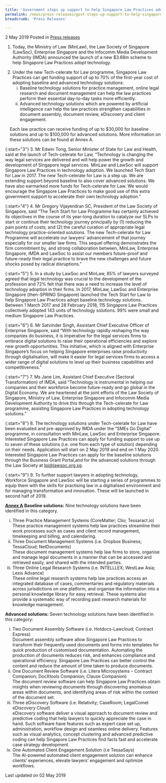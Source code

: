 ```yaml
---
title: 'Government steps up support to help Singapore Law Practices adopt technology'
permalink: /news/press-releases/govt-steps-up-support-to-help-singapore-law-practices-adopt-tech
breadcrumb: 'Press Releases'

---
```



2 May 2019 Posted in [Press releases](/news/press-releases)

1. Today, the Ministry of Law (MinLaw), the Law Society of Singapore (LawSoc), Enterprise Singapore and the Infocomm Media Development Authority (IMDA) announced the launch of a new $3.68m scheme to help Singapore Law Practices adopt technology.

<ol start="2">
<li>  Under the new Tech-celerate for Law programme, Singapore Law Practices can get funding support of up to 70% of the first-year cost of adopting baseline and advanced technology solutions:

<ol style="list-style-type: lower-roman">
<li>Baseline technology solutions for practice management, online legal research and document management can help the law practices perform their essential day-to-day tasks more efficiently. </li>
<li>Advanced technology solutions which are powered by artificial intelligence can help the law practices strengthen capabilities in document assembly, document review, eDiscovery and client engagement. </li>
</ol>

</li>
</ol>

<p style="margin-left:15px;">Each law practice can receive funding of up to $30,000 for baseline solutions and up to $100,000 for advanced solutions. More information on these solutions can be found at Annex A. </p>

{:start="3"}
3. Mr Edwin Tong, Senior Minister of State for Law and Health, said at the launch of Tech-celerate for Law, “Technology is changing the way legal services are delivered and will help power the growth and development of Singapore legal services. MinLaw and LawSoc will support Singapore Law Practices in technology adoption. We launched Tech Start for Law in 2017. The new Tech-celerate for Law is a step up. We are extending support beyond baseline to also cover advanced solutions. We have also earmarked more funds for Tech-celerate for Law. We would encourage the Singapore Law Practices to make good use of this extra government support to accelerate their own technology adoption.”

 
{:start="4"}
4. Mr Gregory Vijayendran SC, President of the Law Society of Singapore, said “The Tech Start for Law Programme has certainly achieved its objectives in the course of its year-long duration to catalyze our SLPs to start or continue their technology journey principally by (1) reducing the pain points of costs; and (2) the careful curation of appropriate legal technology practice-oriented solutions. The new Tech-celerate for Law Programme will accelerate our lawyers’ advancement of that journey especially for our smaller law firms. This sequel offering demonstrates the firm commitment by, and strong collaboration between, MinLaw, Enterprise Singapore, IMDA and LawSoc to assist our members future-proof and future-ready their legal practice to brave the new challenges and future shocks posed by radical disruptions.”

 
{:start="5"}
5. In a study by LawSoc and MinLaw, 85% of lawyers surveyed agreed that legal technology was crucial to the development of the profession and 72% felt that there was a need to increase the level of technology adoption in their firms. In 2017, MinLaw, LawSoc and Enterprise Singapore (then-SPRING Singapore) launched the Tech Start for Law to help Singapore Law Practices adopt baseline technology solutions. Between 1 March 2017 and 28 February 2018, 115 Singapore Law Practices collectively adopted 143 units of technology solutions. 99% were small and medium Singapore Law Practices.

 
{:start="6"}
6. Mr Satvinder Singh, Assistant Chief Executive Officer of Enterprise Singapore, said “With technology rapidly reshaping the way companies do business, it is imperative for the legal services firms to embrace digital solutions to raise their operational efficiencies and explore new growth opportunities. This initiative, which is aligned with Enterprise Singapore’s focus on helping Singapore enterprises raise productivity through digitalisation, will make it easier for legal services firms to access a wider range of digital solutions to level up their business capabilities and competitiveness.”

 
{:start="7"}
7. Ms Jane Lim, Assistant Chief Executive (Sectoral Transformation) of IMDA, said “Technology is instrumental in helping our companies and their workforce become future-ready and go global in the Digital Economy. We are heartened at the joint efforts of the Law Society of Singapore, Ministry of Law, Enterprise Singapore and Infocomm Media Development Authority to drive this through the Tech-celerate for Law programme, assisting Singapore Law Practices in adopting technology solutions.”

 
{:start="8"}
8. The technology solutions under Tech-celerate for Law have been evaluated and pre-approved by IMDA under the “SMEs Go Digital” programme, in consultation with MinLaw, LawSoc and Enterprise Singapore. Interested Singapore Law Practices can apply for funding support to use up to seven of these solutions (i.e. one from each type of solution) depending on their needs. Application will start on 2 May 2019 and end on 1 May 2020. Interested Singapore Law Practices can apply for the baseline solutions through the Business Grant Portal,and for the advanced solutions through the Law Society at <lpi@lawsoc.org.sg>.

 
{:start="9"}
9. To further support lawyers in adopting technology, Workforce Singapore and LawSoc will be starting a series of programmes to equip them with the skills for practising law in a digitialised environment and for managing transformation and innovation. These will be launched in second half of 2019.

**<u>Annex A</u>**
**Baseline solutions:** Nine technology solutions have been identified in this category.

<ol style="list-style-type: lower-roman">
<li>Three Practice Management Systems (CoreMatter; Clio; Tessaract.io) </li>
These practice management systems help law practices streamline their work processes such as cases and client record management, timekeeping and billing, and calendaring.

 

<li>Three Document Management Systems (i.e. Dropbox Business; TessaCloud; NetDocuments) </li>
These document management systems help law firms to store, organise and manage legal documents in a manner that can be accessed and retrieved easily, and shared with the intended parties.

 

<li>Three Online Legal Research Systems (i.e. INTELLLEX; WestLaw Asia; Lexis Advance) </li>
These online legal research systems help law practices access an integrated database of cases, commentaries and regulatory materials across jurisdictions on one platform, and organise the information into a personal knowledge library for easy retrieval. These systems also provide a systematic way of recording past research materials for knowledge management.
</ol>

**Advanced solutions:** Seven technology solutions have been identified in this category:
<ol style="list-style-type: lower-roman">

<li>Two Document Assembly Software (i.e. Hotdocs-Lawcloud; Contract Express) </li>
Document assembly software allow Singapore Law Practices to transform their frequently used documents and forms into templates for quick production of customised documentation. Automating the production of documents reduces risk, and enhances compliance and operational efficiency. Singapore Law Practices can better control the content and reduce the amount of time taken to produce documents.

 

<li>One Document Review Software (i.e. Litera Microsystems – Contract Companion; DocXtools Companion; Clause Companion) </li>
The document review software can help Singapore Law Practices obtain insights when reviewing documents through discovering anomalous areas within documents, and identifying areas of risk within the context of the document set.

<li>Three eDiscovery Software (i.e. Relativity; CaseRoom; LegalComet eDiscovery Cloud) </li>
eDiscovery software deliver a visual approach to document review and predictive coding that help lawyers to quickly appreciate the case in hand. Such software have features such as expert case set up, administration, workflow design and seamless online delivery. Features such as visual analytics, concept clustering and advanced predictive coding can help Singapore Law Practices find facts fast and accelerate case strategy development.

<li>One Automated Client Engagement Solution (i.e TessaSays) </li>
The AI-powered automated client engagement solution can enhance clients’ experiences, elevate lawyers’ engagement and optimize workflows.


</ol>


<p class="right-side-updated">Last updated on 02 May 2019</p>
